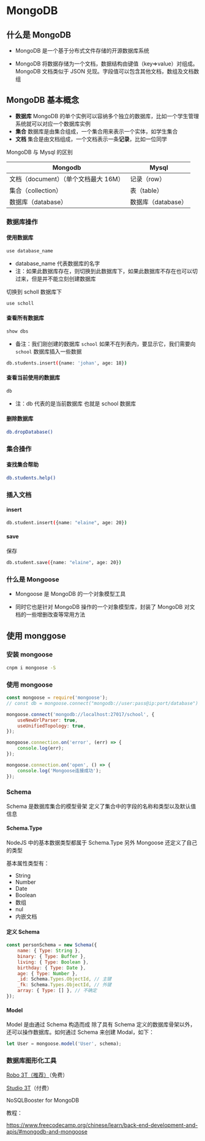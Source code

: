 # MongoDB

## 什么是 MongoDB

-   MongoDB 是一个基于分布式文件存储的开源数据库系统

-   MongoDB 将数据存储为一个文档，数据结构由键值（key=>value）对组成。MongoDB 文档类似于 JSON 兑现。字段值可以包含其他文档，数组及文档数组

## MongoDB 基本概念

-   **数据库** MongoDB 的单个实例可以容纳多个独立的数据库，比如一个学生管理系统就可以对应一个数据库实例
-   **集合** 数据库是由集合组成，一个集合用来表示一个实体，如学生集合
-   **文档** 集合是由文档组成，一个文档表示一条**记录**，比如一位同学

MongoDB 与 Mysql 的区别

| Mongodb                              | Mysql              |
| ------------------------------------ | ------------------ |
| 文档（document）（单个文档最大 16M） | 记录（row）        |
| 集合（collection）                   | 表（table）        |
| 数据库（database）                   | 数据库（database） |

### 数据库操作

#### 使用数据库

```bash
use database_name
```

-   database_name 代表数据库的名字
-   注：如果此数据库存在，则切换到此数据库下，如果此数据库不存在也可以切过来，但是并不能立刻创建数据库

切换到 scholl 数据库下

```bash
use scholl 
```

#### 查看所有数据库

```bash
show dbs
```

-   备注：我们刚创建的数据库 `school` 如果不在列表内，要显示它，我们需要向 `school` 数据库插入一些数据

```bash
db.students.insert({name: 'johan', age: 18})
```

#### 查看当前使用的数据库

```bash
db
```

-   注：db 代表的是当前数据库 也就是 school 数据库

#### 删除数据库

```bash
db.dropDatabase()
```

### 集合操作

#### 查找集合帮助

```bash
db.students.help()
```

### 插入文档

#### insert

```bash
db.student.insert({name: "elaine", age: 20})
```

#### save

保存

```bash
db.student.save({name: "elaine", age: 20})
```

### 什么是 Mongoose

-   Mongoose 是 MongoDB 的一个对象模型工具

-   同时它也是针对 MongoDB 操作的一个对象模型库，封装了 MongoDB 对文档的一些增删改查等常用方法

## 使用 monggose

### 安装 mongoose

```bash
cnpm i mongoose -S
```

### 使用 mongoose

```javascript
const mongoose = require('mongoose');
// const db = mongoose.connect("mongodb://user:pass@ip:port/database")

mongoose.connect('mongodb://localhost:27017/school', {
    useNewUrlParser: true,
    useUnifiedTopology: true,
});

mongoose.connection.on('error', (err) => {
    console.log(err);
});

mongoose.connection.on('open', () => {
    console.log('Mongoose连接成功');
});
```

### Schema

Schema 是数据库集合的模型骨架 定义了集合中的字段的名称和类型以及默认值信息

#### Schema.Type

NodeJS 中的基本数据类型都属于 Schema.Type 另外 Mongoose 还定义了自己的类型

基本属性类型有：

-   String
-   Number
-   Date
-   Boolean
-   数组
-   nul
-   内嵌文档

#### 定义 Schema

```javascript
const personSchema = new Schema({
    name: { Type: String },
    binary: { Type: Buffer },
    living: { Type: Boolean },
    birthday: { Type: Date },
    age: { Type: Number },
    _id: Schema.Types.ObjectId, // 主键
    _fk: Schema.Types.ObjectId, // 外键
    array: { Type: [] }, // 不确定
});
```

#### Model

Model 是由通过 Schema 构造而成 除了具有 Schema 定义的数据库骨架以外，还可以操作数据库。如何通过 Schema 来创建 Modal，如下：

```javascript
let User = mongoose.model('User', schema);
```

### 数据库图形化工具

[Robo 3T（推荐）](https://robomongo.org/download)（免费）

[Studio 3T](https://robomongo.org/)（付费）

NoSQLBooster for MongoDB





教程：

https://www.freecodecamp.org/chinese/learn/back-end-development-and-apis/#mongodb-and-mongoose
